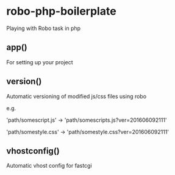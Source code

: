 # robo-php-boilerplate
Playing with Robo task in php

## app()
For setting up your project

## version()
Automatic versioning of modified js/css files using robo

e.g. 

'path/somescript.js' -> 'path/somescripts.js?ver=201606092111'

'path/somestyle.css' -> 'path/somestyle.css?ver=201606092111'

## vhostconfig()
Automatic vhost config for fastcgi